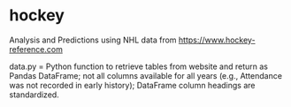 # hockey
Analysis and Predictions using NHL data from https://www.hockey-reference.com

data.py = Python function to retrieve tables from website and return as Pandas DataFrame; not all columns available for all years (e.g., Attendance was not recorded in early history); DataFrame column headings are standardized.
